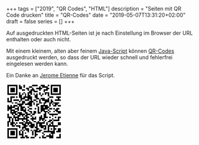 +++
tags        = ["2019", "QR Codes", "HTML"]
description = "Seiten mit QR Code drucken"
title       = "QR-Codes"
date        = "2019-05-07T13:31:20+02:00"
draft       = false
series      = []
+++

Auf ausgedruckten HTML-Seiten ist je nach Einstellung im Browser der URL enthalten oder auch nicht.

Mit einem kleinem, alten aber feinem [Java-Script][JS] können [QR-Codes][QR] ausgedruckt werden, so dass der URL wieder schnell und fehlerfrei eingelesen werden kann.

Ein Danke an [Jerome Etienne][JE] für das Script.

![](images/qrcodefeed.png "Sample QR Code")

[QR]: https://de.wikipedia.org/wiki/QR-Code "QR-Code"
[JS]: https://github.com/jeromeetienne/jquery-qrcode  "Java Script"
[JE]: https://github.com/jeromeetienne "Jerome Etienne"